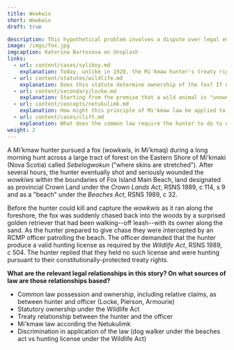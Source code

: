```yaml
---
title: Wowkwis
short: Wowkwis
draft: true

description: This hypothetical problem involves a dispute over legal entitlements to a wild animal pelt in the aftermath of fox hunt.
image: /imgs/fox.jpg
imgcaption: Katerina Bartosova on Unsplash
links:
  - url: content/cases/syliboy.md
    explanation: Today, unlike in 1928, the Mi'kmaw hunter's treaty rights to hunt are well-recognized by the constitution and the courts. But what does the Syliboy case tell us about how the question of who 'owns' the fox might be resolved?
  - url: content/statutes/wildlife.md
    explanation: Does this statute determine ownership of the fox? If not, what work is it doing in these circumstances?
  - url: content/secondary/locke.md
    explanation: Starting from the premise that a wild animal is "unowned", what would Locke say is the basis for the hunter's claim that the fox is their property?
  - url: content/concepts/netukulimk.md
    explanation: How might this principle of Mi'kmaw law be applied to address the legal dispute here? Would it simply allocate "ownership" in a different way? 
  - url: content/cases/clift.md
    explanation: What does the common law require the hunter to do to establish possession in the fox? How do the judges in this case disagree on the answer?
weight: 2
---
```


A Mi'kmaw hunter pursued a fox (*wowkwis*, in Mi'kmaq) during a long morning hunt across a large tract of forest on the Eastern Shore of Mi'kmaki (Nova Scotia) called *Sebelogwokun* ("where skins are stretched"). After several hours, the hunter eventually shot and seriously wounded the *wowkiws* within the boundaries of Fox Island Main Beach, land designated as  provincial Crown Land <!--(i.e. land "vested in the Crown" and "under the administration and control of the Minister" of Lands and Forests pursuant to the-->under the *Crown Lands Act*, RSNS 1989, c 114, s 9 and as a "beach" under the *Beaches Act*, RSNS 1989, c 32. 

Before the hunter could kill and capture the *wowkwis* as it ran along the foreshore, the fox was suddenly chased back into the woods by a surprised golden retriever that had been walking--off leash--with its owner along the sand. As the hunter prepared to give chase they were intercepted by an RCMP officer patrolling the beach. The officer demanded that the hunter produce a valid hunting license as required by the *Wildlife Act*, RSNS 1989, c 504. The hunter replied that they held no such license and were hunting pursuant to their constitutionally-protected treaty rights. 

**What are the relevant legal relationships in this story? On what sources of law are those relationships based?**

- Common law possession and ownership, including relative claims, as between hunter and officer (Locke, Pierson, Armourie)
- Statutory ownership under the Wildlife Act
- Treaty relationship between the hunter and the officer
- Mi'kmaw law according the Netukulimk
- Discrimination in application of the law (dog walker under the beaches act vs hunting license under the Wildlife Act)